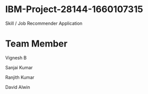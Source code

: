 # IBM-Project-28144-1660107315
Skill / Job Recommender Application

# Team Member

Vignesh B

Sanjai Kumar

Ranjith Kumar

David Alwin



